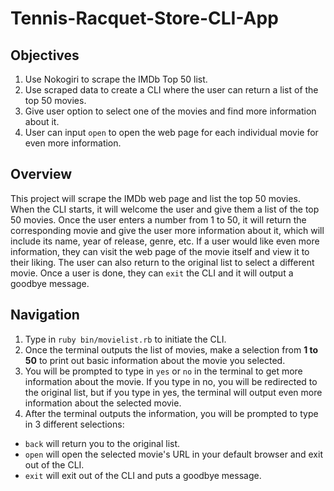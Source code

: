 # Tennis-Racquet-Store-CLI-App

## Objectives

1. Use Nokogiri to scrape the IMDb Top 50 list.
2. Use scraped data to create a CLI where the user can return a list of the top 50 movies.
3. Give user option to select one of the movies and find more information about it.
4. User can input `open` to open the web page for each individual movie for even more information.

## Overview

This project will scrape the IMDb web page and list the top 50 movies. When the CLI starts, it will welcome the user and give them a list of the top 50 movies. Once the user enters a number from 1 to 50, it will return the corresponding movie and give the user more information about it, which will include its name, year of release, genre, etc. If a user would like even more information, they can visit the web page of the movie itself and view it to their liking. The user can also return to the original list to select a different movie. Once a user is done, they can `exit` the CLI and it will output a goodbye message.

## Navigation

1. Type in `ruby bin/movielist.rb` to initiate the CLI.
2. Once the terminal outputs the list of movies, make a selection from **1 to 50** to print out basic information about the movie you selected.
3. You will be prompted to type in `yes` or `no` in the terminal to get more information about the movie. If you type in no, you will be redirected to the original list, but if you type in yes, the terminal will output even more information about the selected movie.
4. After the terminal outputs the information, you will be prompted to type in 3 different selections:
  * `back` will return you to the original list.
  * `open` will open the selected movie's URL in your default browser and exit out of the CLI.
  * `exit` will exit out of the CLI and puts a goodbye message.